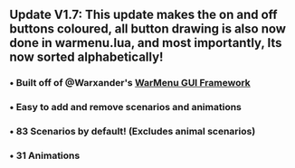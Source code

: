 ## Update V1.7: This update makes the on and off buttons coloured, all button drawing is also now done in warmenu.lua, and most importantly, Its now sorted alphabetically!


### • Built off of @Warxander's [WarMenu GUI Framework](https://forum.fivem.net/t/release-0-9-7-warmenu-lua-gui-framework/41249)
### • Easy to add and remove scenarios and animations
### • 83 Scenarios by default! (Excludes animal scenarios)
### • 31 Animations
